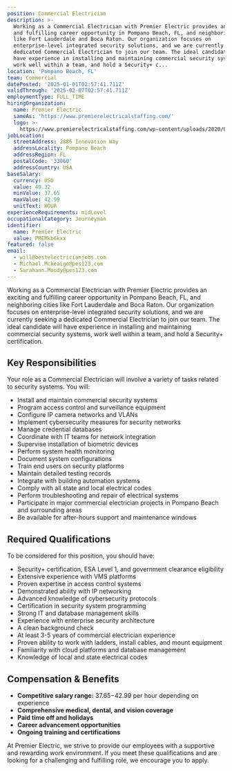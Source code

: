 ```yaml
---
position: Commercial Electrician
description: >-
  Working as a Commercial Electrician with Premier Electric provides an exciting
  and fulfilling career opportunity in Pompano Beach, FL, and neighboring cities
  like Fort Lauderdale and Boca Raton. Our organization focuses on
  enterprise-level integrated security solutions, and we are currently seeking a
  dedicated Commercial Electrician to join our team. The ideal candidate will
  have experience in installing and maintaining commercial security systems,
  work well within a team, and hold a Security+ c...
location: 'Pompano Beach, FL'
team: Commercial
datePosted: '2025-01-01T02:57:41.711Z'
validThrough: '2025-02-07T02:57:41.711Z'
employmentType: FULL_TIME
hiringOrganization:
  name: Premier Electric
  sameAs: 'https://www.premierelectricalstaffing.com/'
  logo: >-
    https://www.premierelectricalstaffing.com/wp-content/uploads/2020/05/Premier-Electrical-Staffing-logo.png
jobLocation:
  streetAddress: 2886 Innovation Way
  addressLocality: Pompano Beach
  addressRegion: FL
  postalCode: '33060'
  addressCountry: USA
baseSalary:
  currency: USD
  value: 40.32
  minValue: 37.65
  maxValue: 42.99
  unitText: HOUR
experienceRequirements: midLevel
occupationalCategory: Journeyman
identifier:
  name: Premier Electric
  value: PREMkb6kxx
featured: false
email:
  - will@bestelectricianjobs.com
  - Michael.Mckeaige@pes123.com
  - Sarahann.Moody@pes123.com
---
```




Working as a Commercial Electrician with Premier Electric provides an exciting and fulfilling career opportunity in Pompano Beach, FL, and neighboring cities like Fort Lauderdale and Boca Raton. Our organization focuses on enterprise-level integrated security solutions, and we are currently seeking a dedicated Commercial Electrician to join our team. The ideal candidate will have experience in installing and maintaining commercial security systems, work well within a team, and hold a Security+ certification. 

## Key Responsibilities
Your role as a Commercial Electrician will involve a variety of tasks related to security systems. You will:
- Install and maintain commercial security systems
- Program access control and surveillance equipment
- Configure IP camera networks and VLANs
- Implement cybersecurity measures for security networks
- Manage credential databases
- Coordinate with IT teams for network integration
- Supervise installation of biometric devices
- Perform system health monitoring
- Document system configurations
- Train end users on security platforms
- Maintain detailed testing records
- Integrate with building automation systems
- Comply with all state and local electrical codes
- Perform troubleshooting and repair of electrical systems
- Participate in major commercial electrician projects in Pompano Beach and surrounding areas
- Be available for after-hours support and maintenance windows

## Required Qualifications
To be considered for this position, you should have:
- Security+ certification, ESA Level 1, and government clearance eligibility
- Extensive experience with VMS platforms
- Proven expertise in access control systems
- Demonstrated ability with IP networking
- Advanced knowledge of cybersecurity protocols
- Certification in security system programming
- Strong IT and database management skills
- Experience with enterprise security architecture
- A clean background check
- At least 3-5 years of commercial electrician experience
- Proven ability to work with ladders, install cables, and mount equipment
- Familiarity with cloud platforms and database management
- Knowledge of local and state electrical codes

## Compensation & Benefits
- **Competitive salary range:** $37.65-$42.99 per hour depending on experience
- **Comprehensive medical, dental, and vision coverage**
- **Paid time off and holidays**
- **Career advancement opportunities**
- **Ongoing training and certifications** 

At Premier Electric, we strive to provide our employees with a supportive and rewarding work environment. If you meet these qualifications and are looking for a challenging and fulfilling role, we encourage you to apply.